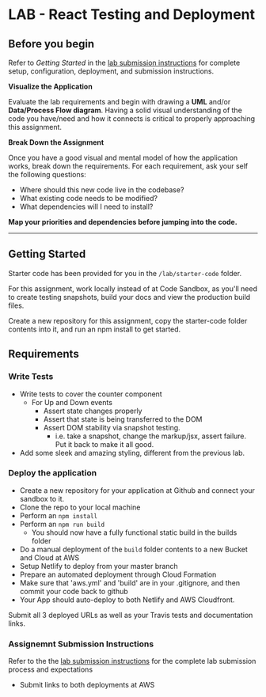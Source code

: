 # LAB - React Testing and Deployment

## Before you begin
Refer to *Getting Started*  in the [lab submission instructions](../../../reference/submission-instructions/labs/README.md) for complete setup, configuration, deployment, and submission instructions.

**Visualize the Application**

Evaluate the lab requirements and begin with drawing a **UML** and/or **Data/Process Flow diagram**.  Having a solid visual understanding of the code you have/need and how it connects is critical to properly approaching this assignment.

**Break Down the Assignment**

Once you have a good visual and mental model of how the application works, break down the requirements. For each requirement, ask your self the following questions:

* Where should this new code live in the codebase?
* What existing code needs to be modified?
* What dependencies will I need to install?

**Map your priorities and dependencies before jumping into the code.**

---

## Getting Started
Starter code has been provided for you in the `/lab/starter-code` folder. 

For this assignment, work locally instead of at Code Sandbox, as you'll need to create testing snapshots, build your docs and view the production build files.

Create a new repository for this assignment, copy the starter-code folder contents into it, and run an npm install to get started.

## Requirements

### Write Tests
* Write tests to cover the counter component
  * For Up and Down events
    * Assert state changes properly
    * Assert that state is being transferred to the DOM
    * Assert DOM stability via snapshot testing.
      * i.e. take a snapshot, change the markup/jsx, assert failure.  Put it back to make it all good.
* Add some sleek and amazing styling, different from the previous lab.

### Deploy the application
* Create a new repository for your application at Github and connect your sandbox to it.
* Clone the repo to your local machine
* Perform an `npm install`
* Perform an `npm run build`
  * You should now have a fully functional static build in the builds folder
* Do a manual deployment of the `build` folder contents to a new Bucket and Cloud at AWS
* Setup Netlify to deploy from your master branch
* Prepare an automated deployment through Cloud Formation
* Make sure that 'aws.yml' and 'build' are in your .gitignore, and then commit your code back to github
* Your App should auto-deploy to both Netlify and AWS Cloudfront.

Submit all 3 deployed URLs as well as your Travis tests and documentation links.

### Assignemnt Submission Instructions
Refer to the the [lab submission instructions](../../../reference/submission-instructions/labs/README.md) for the complete lab submission process and expectations
* Submit links to both deployments at AWS
